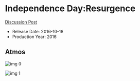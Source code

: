 # Independence Day:Resurgence

[Discussion Post](https://www.avsforum.com/threads/bass-eq-for-filtered-movies.2995212/post-56885250)

* Release Date: 2016-10-18
* Production Year: 2016

## Atmos

![img 0](https://i.imgur.com/L1SVgE8.jpg)

![img 1](https://i.imgur.com/43FJNkV.png)

